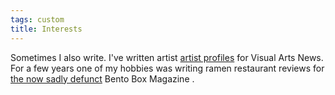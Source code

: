 ```yaml
---
tags: custom
title: Interests
---
```


Sometimes I also write. I've written artist [artist profiles](https://visualartsnews.ca/2018/01/redrawing-the-margins/) for Visual Arts News. For a few years one of my hobbies was writing ramen restaurant reviews for [the now sadly defunct](https://web.archive.org/web/20190211040935/http://bentoboxmag.ca/author/walter-muschenheim/) Bento Box Magazine .